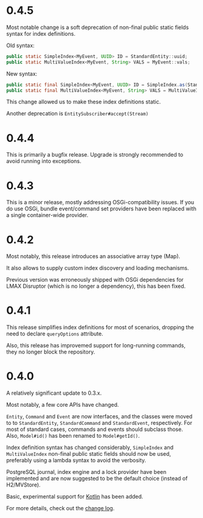 0.4.5
=====

Most notable change is a soft deprecation of non-final public static
fields syntax for index definitions.

Old syntax:

```java
public static SimpleIndex<MyEvent, UUID> ID = StandardEntity::uuid;
public static MultiValueIndex<MyEvent, String> VALS = MyEvent::vals;
```

New syntax:

```java
public static final SimpleIndex<MyEvent, UUID> ID = SimpleIndex.as(StandardEntity::uuid);
public static final MultiValueIndex<MyEvent, String> VALS = MultiValueIndex.as(MyEvent::vals);
```

This change allowed us to make these index definitions static.

Another deprecation is `EntitySubscriber#accept(Stream)`

0.4.4
=====

This is primarily a bugfix release. Upgrade is strongly recommended to avoid
running into exceptions.

0.4.3
=====

This is a minor release, mostly addressing OSGi-compatibility issues. If you do
use OSGi, bundle event/command set providers have been replaced with a
single container-wide provider.

0.4.2
=====

Most notably, this release introduces an associative array type (Map).

It also allows to supply custom index discovery and loading mechanisms.

Previous version was erroneously shipped with OSGi dependencies for
LMAX Disruptor (which is no longer a dependency), this has been fixed.

0.4.1
=====

This release simplifies index definitions for most of scenarios, dropping the need to
declare `queryOptions` attribute.

Also, this release has improvemed support for long-running commands, they no longer
block the repository.

0.4.0
=====

A relatively significant update to 0.3.x.

Most notably, a few core APIs have changed.

`Entity`, `Command` and `Event` are now interfaces, and the classes were moved to to `StandardEntity`, `StandardCommand` and `StandardEvent`, respectively. For most of standard cases,
commands and events should subclass those. Also, `Model#id()` has been renamed to `Model#getId()`.

Index definition syntax has changed considerably, `SimpleIndex` and `MultiValueIndex` non-final public static fields should now be used, preferably using a lambda syntax to avoid the verbosity.

PostgreSQL journal, index engine and a lock provider have been implemented and are now suggested to be the default choice (instead of H2/MVStore).

Basic, experimental support for [Kotlin](https://kotlinlang.org) has been added.

For more details, check out the [change log](CHANGELOG.md#040).
